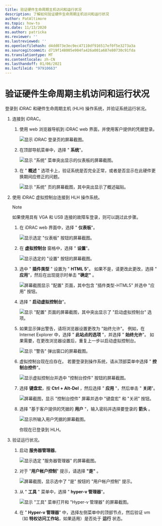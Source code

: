 ```yaml
---
title: 验证硬件生命周期主机访问和运行状况
description: 了解如何验证硬件生命周期主机访问和运行状况
author: PatAltimore
ms.topic: how-to
ms.date: 11/13/2020
ms.author: patricka
ms.reviewer: ''
ms.lastreviewed: ''
ms.openlocfilehash: d4dd073e3ec9ec47110df916517ef0f5e3273a3a
ms.sourcegitcommit: d719f148005e904fa426a001a687e80730c91fda
ms.translationtype: MT
ms.contentlocale: zh-CN
ms.lasthandoff: 01/06/2021
ms.locfileid: "97910663"
---
```

# <a name="verifying-hardware-lifecycle-host-access-and-health"></a>验证硬件生命周期主机访问和运行状况

登录到 iDRAC 和硬件生命周期主机 (HLH) 操作系统，并验证系统运行状况。

1.  连接到 iDRAC。

    1.  使用 web 浏览器导航到 iDRAC web 界面，并使用客户提供的凭据登录。

        ![显示 iDRAC 登录页的屏幕截图。](media/image-3.png) 
    
    1.  在顶部导航菜单中，选择 " **系统**"。

        ![显示 "系统" 菜单突出显示的仪表板的屏幕截图。](media/image-4.png)
        
    1.  在 " **概述** " 选项卡上，验证系统是否完全正常，或者是否显示在此硬件更换期间应修正的问题。
    
        ![显示 "系统" 页的屏幕截图，其中突出显示了概述磁贴。](media/image-5.png)
    
2.  使用 iDRAC 虚拟控制台连接到 HLH 操作系统。

    > [!NOTE]
    > 如果使用具有 VGA 和 USB 连接的故障车登录，则可以跳过此步骤。
    
    1.  在 iDRAC web 界面中，选择 " **仪表板**"。

        ![显示选定 "仪表板" 按钮的屏幕截图。](media/image-6.png)
    
    1.  在 **虚拟控制台** 窗格中，选择 " **设置**"。
    
        ![显示选定的 "设置" 按钮的屏幕截图。](media/image-7.png)
        
    1.  选中 " **插件类型** " 设置为 " **HTML 5**"。 如果不是，请更改此更改，选择 " **应用**"，然后在出现提示时单击 **"确定"** 。
    
        ![屏幕截图显示 "配置" 页面，其中包含 "插件类型-HTML5" 并选中 "应用" 按钮。](media/image-8.png)
        
    1.  选择 " **启动虚拟控制台**"。

        ![显示 "配置" 页面的屏幕截图，其中突出显示了 "启动虚拟控制台" 选项。](media/image-9.png)
    
    1.  如果显示弹出警告，请将浏览器设置更改为 "始终允许"。 例如，在 Internet Explorer 中，选择 " **此站点的选项** "，并选择 " **始终允许**"。 如果需要，在更改浏览器设置后，重复上一步以启动虚拟控制台。
    
        ![显示 "警告" 弹出窗口的屏幕截图。](media/image-10.png)
        
    1.  虚拟控制台现在应存在。 若要登录到操作系统，请从顶部菜单中选择 " **控制台控件**"。
    
        ![显示虚拟控制台并选中 "控制台控件" 按钮的屏幕截图。](media/image-11.png)
        
    1.  选择 **键盘宏**，按 **Ctrl + Alt-Del** ，然后选择 " **应用** "，然后单击 " **关闭**"。
    
        ![屏幕截图，显示 "控制台控件" 屏幕并选中 "键盘宏" 和 "关闭" 按钮。](media/image-12.png)
        
    1.  选择 "基于客户提供的凭据的 **用户** "，输入密码并选择要登录的 **箭头** 。
    
        ![显示所输入用户凭据的屏幕截图。](media/image-13.png)
        
        你现在已登录到 HLH。
        
3.  验证运行状况。

    1.  启动 **服务器管理器**。

        ![显示选定 "服务器管理器" 的屏幕截图。](media/image-14.png)
        
    1.  对于 "**用户帐户控制**" 提示，请选择 **"是"** 。
    
        ![屏幕截图，显示选中了 "是" 按钮的 "用户帐户控制" 提示。](media/image-15.png)
        
    1.  从 " **工具** " 菜单中，选择 " **hyper-v 管理器**"。
    
        ![显示 "工具" 菜单打开和 "Hyper-v 管理器" 的屏幕截图。](media/image-16.png)
        
    1.  在 " **Hyper-v 管理器**" 中，选择左侧菜单中的顶部节点，然后验证 vm （如 **特权访问工作站**，如果适用）是否处于 **运行** 状态。